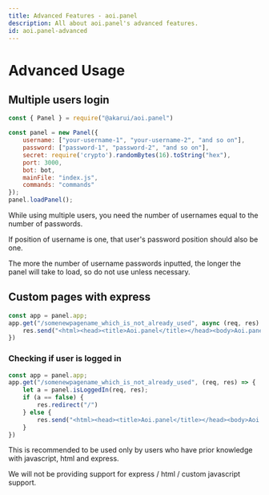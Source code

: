 ```yaml
---
title: Advanced Features - aoi.panel
description: All about aoi.panel's advanced features.
id: aoi.panel-advanced
---
```


# Advanced Usage

## Multiple users login

```javascript
const { Panel } = require("@akarui/aoi.panel")

const panel = new Panel({
    username: ["your-username-1", "your-username-2", "and so on"],
    password: ["password-1", "password-2", "and so on"],
    secret: require('crypto').randomBytes(16).toString("hex"),
    port: 3000,
    bot: bot,
    mainFile: "index.js",
    commands: "commands"
});
panel.loadPanel();
```

While using multiple users, you need the number of usernames equal to the number of passwords.

If position of username is one, that user's password position should also be one.

The more the number of username passwords inputted, the longer the panel will take to load, so do not use unless
necessary.

## Custom pages with express

```javascript
const app = panel.app;
app.get("/somenewpagename_which_is_not_already_used", async (req, res) => {
    res.send("<html><head><title>Aoi.panel</title></head><body>Aoi.panel is cool ngl.</body></html>")
})
```

### Checking if user is logged in

```javascript
const app = panel.app;
app.get("/somenewpagename_which_is_not_already_used", (req, res) => {
    let a = panel.isLoggedIn(req, res);
    if (a == false) {
        res.redirect("/")
    } else {
        res.send("<html><head><title>Aoi.panel</title></head><body>Aoi.panel is cool ngl.</body></html>")
    }
})
```

This is recommended to be used only by users who have prior knowledge with javascript, html and express.

We will not be providing support for express / html / custom javascript support.
